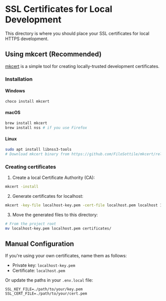 # SSL Certificates for Local Development

This directory is where you should place your SSL certificates for local HTTPS development.

## Using mkcert (Recommended)

[mkcert](https://github.com/FiloSottile/mkcert) is a simple tool for creating locally-trusted development certificates.

### Installation

#### Windows
```powershell
choco install mkcert
```

#### macOS
```bash
brew install mkcert
brew install nss # if you use Firefox
```

#### Linux
```bash
sudo apt install libnss3-tools
# Download mkcert binary from https://github.com/FiloSottile/mkcert/releases
```

### Creating certificates

1. Create a local Certificate Authority (CA):
```bash
mkcert -install
```

2. Generate certificates for localhost:
```bash
mkcert -key-file localhost-key.pem -cert-file localhost.pem localhost 127.0.0.1 ::1
```

3. Move the generated files to this directory:
```bash
# From the project root
mv localhost-key.pem localhost.pem certificates/
```

## Manual Configuration

If you're using your own certificates, name them as follows:
- Private key: `localhost-key.pem`
- Certificate: `localhost.pem`

Or update the paths in your `.env.local` file:
```
SSL_KEY_FILE=./path/to/your/key.pem
SSL_CERT_FILE=./path/to/your/cert.pem
```
